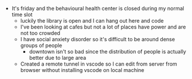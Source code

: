 *   It's friday and the behavioural health center is closed during my normal time slot
    *   luckily the library is open and I can hang out here and code
    *   I've been looking at cafes but not a lot of places have power and are not too crowded
    *   I have social anxiety disorder so it's difficult to be around dense groups of people
        *   downtown isn't so bad since the distribution of people is actually better due to large area
    *   Created a remote tunnel in vscode so I can edit from server from browser without installing vscode on local machine